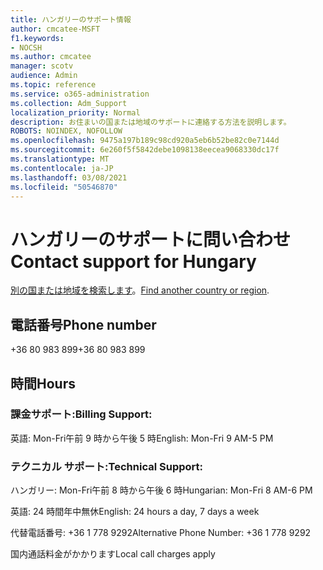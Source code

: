 ```yaml
---
title: ハンガリーのサポート情報
author: cmcatee-MSFT
f1.keywords:
- NOCSH
ms.author: cmcatee
manager: scotv
audience: Admin
ms.topic: reference
ms.service: o365-administration
ms.collection: Adm_Support
localization_priority: Normal
description: お住まいの国または地域のサポートに連絡する方法を説明します。
ROBOTS: NOINDEX, NOFOLLOW
ms.openlocfilehash: 9475a197b189c98cd920a5eb6b52be82c0e7144d
ms.sourcegitcommit: 6e260f5f5842debe1098138eecea9068330dc17f
ms.translationtype: MT
ms.contentlocale: ja-JP
ms.lasthandoff: 03/08/2021
ms.locfileid: "50546870"
---
```

# <a name="contact-support-for-hungary"></a><span data-ttu-id="d31c3-103">ハンガリーのサポートに問い合わせ</span><span class="sxs-lookup"><span data-stu-id="d31c3-103">Contact support for Hungary</span></span>

<span data-ttu-id="d31c3-104">[別の国または地域を検索します](../contact-support-for-business-products.md)。</span><span class="sxs-lookup"><span data-stu-id="d31c3-104">[Find another country or region](../contact-support-for-business-products.md).</span></span>

## <a name="phone-number"></a><span data-ttu-id="d31c3-105">電話番号</span><span class="sxs-lookup"><span data-stu-id="d31c3-105">Phone number</span></span>
<span data-ttu-id="d31c3-106">+36 80 983 899</span><span class="sxs-lookup"><span data-stu-id="d31c3-106">+36 80 983 899</span></span>

## <a name="hours"></a><span data-ttu-id="d31c3-107">時間</span><span class="sxs-lookup"><span data-stu-id="d31c3-107">Hours</span></span>
### <a name="billing-support"></a><span data-ttu-id="d31c3-108">課金サポート:</span><span class="sxs-lookup"><span data-stu-id="d31c3-108">Billing Support:</span></span>

<span data-ttu-id="d31c3-109">英語: Mon-Fri午前 9 時から午後 5 時</span><span class="sxs-lookup"><span data-stu-id="d31c3-109">English: Mon-Fri 9 AM-5 PM</span></span>

### <a name="technical-support"></a><span data-ttu-id="d31c3-110">テクニカル サポート:</span><span class="sxs-lookup"><span data-stu-id="d31c3-110">Technical Support:</span></span>

<span data-ttu-id="d31c3-111">ハンガリー: Mon-Fri午前 8 時から午後 6 時</span><span class="sxs-lookup"><span data-stu-id="d31c3-111">Hungarian: Mon-Fri 8 AM-6 PM</span></span>

<span data-ttu-id="d31c3-112">英語: 24 時間年中無休</span><span class="sxs-lookup"><span data-stu-id="d31c3-112">English: 24 hours a day, 7 days a week</span></span>

<span data-ttu-id="d31c3-113">代替電話番号: +36 1 778 9292</span><span class="sxs-lookup"><span data-stu-id="d31c3-113">Alternative Phone Number: +36 1 778 9292</span></span>

<span data-ttu-id="d31c3-114">国内通話料金がかかります</span><span class="sxs-lookup"><span data-stu-id="d31c3-114">Local call charges apply</span></span>
